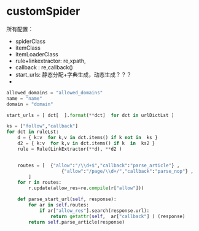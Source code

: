# customSpider


所有配置：
* spiderClass
* itemClass
* itemLoaderClass
* rule+linkextractor: re,xpath,
* callback : re,callback()
* start_urls: 静态分配+字典生成，动态生成？？？
* 


``` python
allowed_domains = "allowed_domains"
name = "name"
domain = "domain"

start_urls = [ dct[  ].format(**dct]  for dct in urlDictLst ]

ks = ["follow","callback"]
for dct in ruleLst:
	d = { k:v  for k,v in dct.items() if k not in  ks }
	d2 = { k:v  for k,v in dct.items() if k  in  ks2 }
	rule = Rule(LinkExtractor(**d), **d2 )


    routes = [  {"allow":"/\\d+$","callback":"parse_article"} ,
                    {"allow":"/page/\\d+/","callback":"parse_nop"} ,
        ]        
    for r in routes:
        r.update(allow_res=re.compile(r["allow"]))

	def parse_start_url(self, response):          
		for ar in self.routes:
			if ar["allow_res"].search(response.url):
				return getattr(self,  ar["callback"] ) (response) 
		return self.parse_article(response)
```